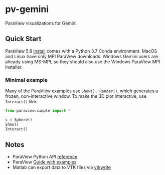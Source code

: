 # pv-gemini

ParaView visualizations for Gemini.

## Quick Start

ParaView 5.8
[install](https://www.paraview.org/download/)
comes with a Python 3.7 Conda environment.
MacOS and Linux have only MPI ParaView downloads.
Windows Gemini users are already using MS-MPI, so they should also use the Windows ParaView MPI installer.

### Minimal example

Many of the ParaView examples use `Show(); Render()`, which generates a frozen, non-interactive window.
To make the 3D plot interactive, use `Interact()` like:

```python
from paraview.simple import *

s = Sphere()
Show()
Interact()
```

## Notes

* ParaView Python API [reference](https://kitware.github.io/paraview-docs/latest/python/)
* ParaView [Guide with examples](https://www.paraview.org/paraview-guide/)
* Matlab can export data to VTK files via [vtkwrite](https://www.mathworks.com/matlabcentral/fileexchange/47814-vtkwrite-exports-various-2d-3d-data-to-paraview-in-vtk-file-format)
